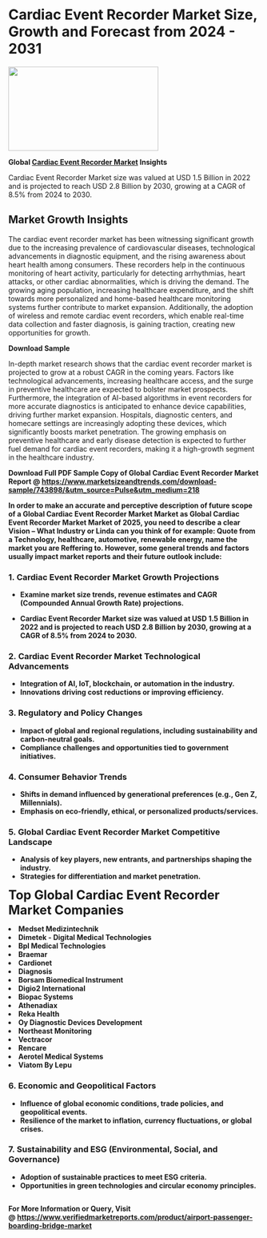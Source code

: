 <H1>Cardiac Event Recorder Market Size, Growth and Forecast from 2024 - 2031</H1><img class="aligncenter size-medium wp-image-584254" src="https://thirdeyenews.in/wp-content/uploads/2024/09/Global-Market-Research-300x168.jpeg" alt="" width="300" height="168" /><p><strong>Global&nbsp;<a href="https://www.marketsizeandtrends.com/download-sample/743898/&amp;utm_source=Pulse&amp;utm_medium=218">Cardiac Event Recorder Market</a> Insights</strong></p><p>Cardiac Event Recorder Market size was valued at USD 1.5 Billion in 2022 and is projected to reach USD 2.8 Billion by 2030, growing at a CAGR of 8.5% from 2024 to 2030.</p><p><h2>Market Growth Insights</h2> <p>The cardiac event recorder market has been witnessing significant growth due to the increasing prevalence of cardiovascular diseases, technological advancements in diagnostic equipment, and the rising awareness about heart health among consumers. These recorders help in the continuous monitoring of heart activity, particularly for detecting arrhythmias, heart attacks, or other cardiac abnormalities, which is driving the demand. The growing aging population, increasing healthcare expenditure, and the shift towards more personalized and home-based healthcare monitoring systems further contribute to market expansion. Additionally, the adoption of wireless and remote cardiac event recorders, which enable real-time data collection and faster diagnosis, is gaining traction, creating new opportunities for growth.</p> <p><strong>Download Sample</strong></p> <p>In-depth market research shows that the cardiac event recorder market is projected to grow at a robust CAGR in the coming years. Factors like technological advancements, increasing healthcare access, and the surge in preventive healthcare are expected to bolster market prospects. Furthermore, the integration of AI-based algorithms in event recorders for more accurate diagnostics is anticipated to enhance device capabilities, driving further market expansion. Hospitals, diagnostic centers, and homecare settings are increasingly adopting these devices, which significantly boosts market penetration. The growing emphasis on preventive healthcare and early disease detection is expected to further fuel demand for cardiac event recorders, making it a high-growth segment in the healthcare industry.</p> <p><strong></p><p><span class=""><strong>Download Full PDF Sample Copy of Global Cardiac Event Recorder Market Report</strong> @ <a href="https://www.marketsizeandtrends.com/download-sample/743898/&amp;utm_source=Pulse&amp;utm_medium=218" target="_blank">https://www.marketsizeandtrends.com/download-sample/743898/&amp;utm_source=Pulse&amp;utm_medium=218</a></span></p><p>In order to make an accurate and perceptive description of future scope of a Global&nbsp;Cardiac Event Recorder Market Market as Global&nbsp;Cardiac Event Recorder Market Market of 2025, you need to describe a clear Vision &ndash; What Industry or Linda can you think of for example: Quote from a Technology, healthcare, automotive, renewable energy, name the market you are Reffering to. However, some general trends and factors usually impact market reports and their future outlook include:</p><h3>1.&nbsp;<strong>Cardiac Event Recorder Market Growth Projections</strong></h3><ul><li>Examine market size trends, revenue estimates and CAGR (Compounded Annual Growth Rate) projections.</li><li><p>Cardiac Event Recorder Market size was valued at USD 1.5 Billion in 2022 and is projected to reach USD 2.8 Billion by 2030, growing at a CAGR of 8.5% from 2024 to 2030.</p></li></ul><h3>2.&nbsp;<strong>Cardiac Event Recorder Market Technological Advancements</strong></h3><ul><li>Integration of AI, IoT, blockchain, or automation in the industry.</li><li>Innovations driving cost reductions or improving efficiency.</li></ul><h3>3.&nbsp;<strong>Regulatory and Policy Changes</strong></h3><ul><li>Impact of global and regional regulations, including sustainability and carbon-neutral goals.</li><li>Compliance challenges and opportunities tied to government initiatives.</li></ul><h3>4.&nbsp;<strong>Consumer Behavior Trends</strong></h3><ul><li>Shifts in demand influenced by generational preferences (e.g., Gen Z, Millennials).</li><li>Emphasis on eco-friendly, ethical, or personalized products/services.</li></ul><h3>5.&nbsp;<strong>Global Cardiac Event Recorder Market Competitive Landscape</strong></h3><ul><li>Analysis of key players, new entrants, and partnerships shaping the industry.</li><li>Strategies for differentiation and market penetration.</li></ul><p data-pm-slice="1 1 []"><span style="color: inherit; font-family: inherit; font-size: 25px;">Top Global Cardiac Event Recorder Market Companies</span></p><div class="" data-test-id=""><p><li>Medset Medizintechnik</li><li> Dimetek - Digital Medical Technologies</li><li> Bpl Medical Technologies</li><li> Braemar</li><li> Cardionet</li><li> Diagnosis</li><li> Borsam Biomedical Instrument</li><li> Digio2 International</li><li> Biopac Systems</li><li> Athenadiax</li><li> Reka Health</li><li> Oy Diagnostic Devices Development</li><li> Northeast Monitoring</li><li> Vectracor</li><li> Rencare</li><li> Aerotel Medical Systems</li><li> Viatom By Lepu</li></p></div><h3>6.&nbsp;<strong>Economic and Geopolitical Factors</strong></h3><ul><li>Influence of global economic conditions, trade policies, and geopolitical events.</li><li>Resilience of the market to inflation, currency fluctuations, or global crises.</li></ul><h3>7.&nbsp;<strong>Sustainability and ESG (Environmental, Social, and Governance)</strong></h3><ul><li>Adoption of sustainable practices to meet ESG criteria.</li><li>Opportunities in green technologies and circular economy principles.</li></ul><h2><strong style="font-size: 14px;">For More Information or Query, Visit @&nbsp;</strong><a style="background-color: #ffffff; font-size: 14px;" href="https://www.marketsizeandtrends.com/report/cardiac-event-recorder-market/" target="_blank">https://www.verifiedmarketreports.com/product/airport-passenger-boarding-bridge-market</a></h2>
